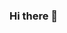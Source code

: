 ### Hi there 👋

<!--
**Lets-CODEsign/Lets-CODEsign** is a ✨ _special_ ✨ repository because its `README.md` (this file) appears on your GitHub profile.

This is the github repository for https://publish.obsidian.md/letscodesign/Homepage+(pt)
